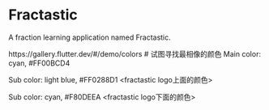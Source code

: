 # Fractastic

A fraction learning application named Fractastic.

</h5>
https://gallery.flutter.dev/#/demo/colors
# 试图寻找最相像的颜色
Main color: cyan, #FF00BCD4 <fractastic logo中间的颜色>

Sub color: light blue, #FF0288D1 <fractastic logo上面的颜色>

Sub color: cyan, #F80DEEA <fractastic logo下面的颜色>
